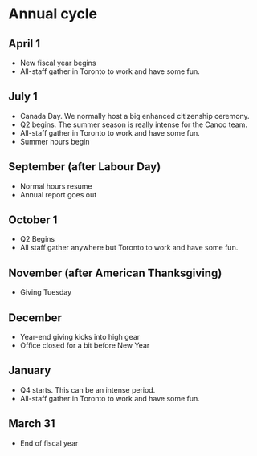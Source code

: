 # Annual cycle

## April 1
- New fiscal year begins
- All-staff gather in Toronto to work and have some fun.

## July 1
- Canada Day. We normally host a big enhanced citizenship ceremony.
- Q2 begins. The summer season is really intense for the Canoo team.
- All-staff gather in Toronto to work and have some fun.
- Summer hours begin


## September (after Labour Day)
- Normal hours resume
- Annual report goes out

## October 1
- Q2 Begins
- All staff gather anywhere but Toronto to work and have some fun.

## November (after American Thanksgiving)
- Giving Tuesday

## December
- Year-end giving kicks into high gear
- Office closed for a bit before New Year

## January
- Q4 starts. This can be an intense period.
- All-staff gather in Toronto to work and have some fun.

## March 31
- End of fiscal year

<cta-arrow target="first-two-weeks" text="Your first two weeks"></cta-arrow>
